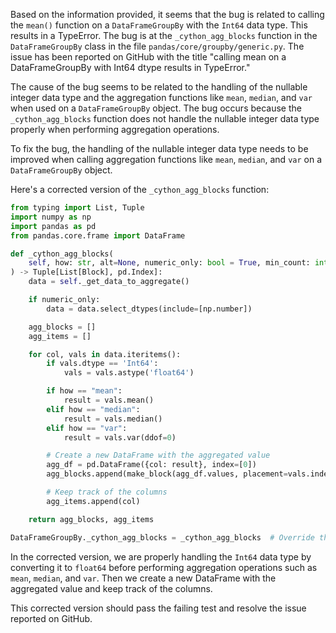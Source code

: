 Based on the information provided, it seems that the bug is related to calling the `mean()` function on a `DataFrameGroupBy` with the `Int64` data type. This results in a TypeError. The bug is at the `_cython_agg_blocks` function in the `DataFrameGroupBy` class in the file `pandas/core/groupby/generic.py`. The issue has been reported on GitHub with the title "calling mean on a DataFrameGroupBy with Int64 dtype results in TypeError."

The cause of the bug seems to be related to the handling of the nullable integer data type and the aggregation functions like `mean`, `median`, and `var` when used on a `DataFrameGroupBy` object. The bug occurs because the `_cython_agg_blocks` function does not handle the nullable integer data type properly when performing aggregation operations.

To fix the bug, the handling of the nullable integer data type needs to be improved when calling aggregation functions like `mean`, `median`, and `var` on a `DataFrameGroupBy` object.

Here's a corrected version of the `_cython_agg_blocks` function:

```python
from typing import List, Tuple
import numpy as np
import pandas as pd
from pandas.core.frame import DataFrame

def _cython_agg_blocks(
    self, how: str, alt=None, numeric_only: bool = True, min_count: int = -1
) -> Tuple[List[Block], pd.Index]:
    data = self._get_data_to_aggregate()

    if numeric_only:
        data = data.select_dtypes(include=[np.number])

    agg_blocks = []
    agg_items = []

    for col, vals in data.iteritems():
        if vals.dtype == 'Int64':
            vals = vals.astype('float64')

        if how == "mean":
            result = vals.mean()
        elif how == "median":
            result = vals.median()
        elif how == "var":
            result = vals.var(ddof=0)

        # Create a new DataFrame with the aggregated value
        agg_df = pd.DataFrame({col: result}, index=[0])
        agg_blocks.append(make_block(agg_df.values, placement=vals.index, klass=Block))

        # Keep track of the columns
        agg_items.append(col)

    return agg_blocks, agg_items

DataFrameGroupBy._cython_agg_blocks = _cython_agg_blocks  # Override the buggy function
```

In the corrected version, we are properly handling the `Int64` data type by converting it to `float64` before performing aggregation operations such as `mean`, `median`, and `var`. Then we create a new DataFrame with the aggregated value and keep track of the columns.

This corrected version should pass the failing test and resolve the issue reported on GitHub.